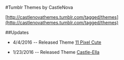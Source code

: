 #Tumblr Themes by CastleNova

[http://castlenovathemes.tumblr.com/tagged/themes](http://castlenovathemes.tumblr.com/tagged/themes)

##Updates

* 4/4/2016 -- Released Theme [11 Pixel Cute](http://11pixelcute.tumblr.com/)

* 1/23/2016 -- Released Theme [Castle-Ella](http://castle-ella.tumblr.com/)

